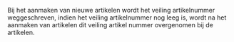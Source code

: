 Bij het aanmaken van nieuwe artikelen wordt het veiling artikelnummer weggeschreven, indien het veiling artikelnummer nog leeg is, wordt na het aanmaken van artikelen dit veiling artikel nummer overgenomen bij de artikelen.